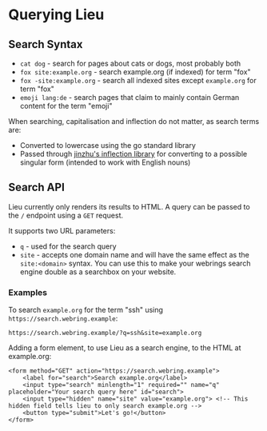 # Querying Lieu

## Search Syntax

* `cat dog` - search for pages about cats or dogs, most probably both
* `fox site:example.org` - search example.org (if indexed) for term "fox"
* `fox -site:example.org` - search all indexed sites except `example.org` for term "fox"
* `emoji lang:de` - search pages that claim to mainly contain German content for the term "emoji"

When searching, capitalisation and inflection do not matter, as search terms are:

* Converted to lowercase using the go standard library
* Passed through [jinzhu's inflection library](https://github.com/jinzhu/inflection) for
  converting to a possible singular form (intended to work with English nouns)

## Search API

Lieu currently only renders its results to HTML. A query can be passed to the `/` endpoint using a `GET` request.

It supports two URL parameters:
* `q` - used for the search query
* `site` - accepts one domain name and will have the same effect as the `site:<domain>` syntax.
  You can use this to make your webrings search engine double as a searchbox on your website.

### Examples
To search `example.org` for the term "ssh" using `https://search.webring.example`:

```
https://search.webring.example/?q=ssh&site=example.org
```

Adding a form element, to use Lieu as a search engine, to the HTML at example.org:

```
<form method="GET" action="https://search.webring.example">
	<label for="search">Search example.org</label>
	<input type="search" minlength="1" required="" name="q" placeholder="Your search query here" id="search">
	<input type="hidden" name="site" value="example.org"> <!-- This hidden field tells lieu to only search example.org -->
	<button type="submit">Let's go!</button>
</form>
```
